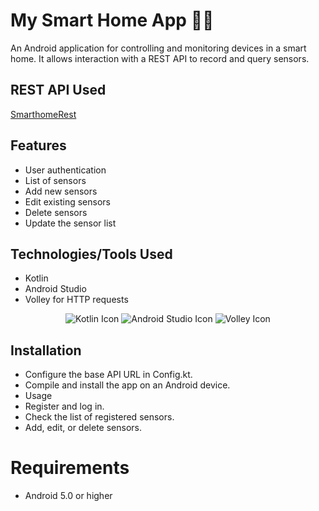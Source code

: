 # My Smart Home App 🏡🌐
An Android application for controlling and monitoring devices in a smart home. It allows interaction with a REST API to record and query sensors.


## REST API Used
[SmarthomeRest ](https://github.com/JoseCorreaMorales/SmarthomeRest)

## Features

* User authentication
* List of sensors
* Add new sensors
* Edit existing sensors
* Delete sensors
* Update the sensor list

## Technologies/Tools Used
* Kotlin
* Android Studio
* Volley for HTTP requests


<p align="center">
  <img src="https://img.shields.io/badge/-Kotlin-0095D5?style=for-the-badge&logo=kotlin&logoColor=white" alt="Kotlin Icon" />
  <img src="https://img.shields.io/badge/-Android%20Studio-3DDC84?style=for-the-badge&logo=android-studio&logoColor=white" alt="Android Studio Icon" />
  <img src="https://img.shields.io/badge/-Volley-4285F4?style=for-the-badge" alt="Volley Icon" />
</p>

## Installation
* Configure the base API URL in Config.kt.
* Compile and install the app on an Android device.
* Usage
* Register and log in.
* Check the list of registered sensors.
* Add, edit, or delete sensors.

# Requirements
* Android 5.0 or higher
